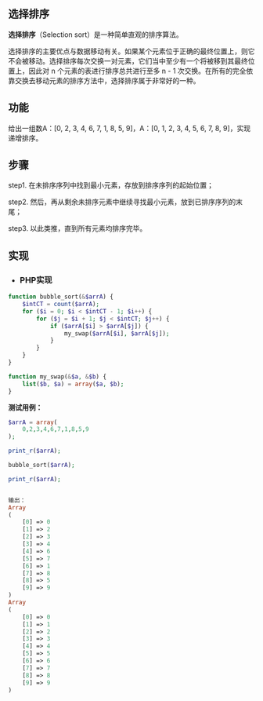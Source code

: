 ## 选择排序

**选择排序**（Selection sort）是一种简单直观的排序算法。

选择排序的主要优点与数据移动有关。如果某个元素位于正确的最终位置上，则它不会被移动。选择排序每次交换一对元素，它们当中至少有一个将被移到其最终位置上，因此对 n 个元素的表进行排序总共进行至多 n - 1 次交换。在所有的完全依靠交换去移动元素的排序方法中，选择排序属于非常好的一种。

## **功能**

给出一组数A：\[0, 2, 3, 4, 6, 7, 1, 8, 5, 9\]，A：\[0, 1, 2, 3, 4, 5, 6, 7, 8, 9\]，实现递增排序。

## 步骤

step1. 在未排序序列中找到最小元素，存放到排序序列的起始位置；

step2. 然后，再从剩余未排序元素中继续寻找最小元素，放到已排序序列的末尾；

step3. 以此类推，直到所有元素均排序完毕。

## 实现

* ### PHP**实现**

```php
function bubble_sort(&$arrA) {
    $intCT = count($arrA);
    for ($i = 0; $i < $intCT - 1; $i++) {
        for ($j = $i + 1; $j < $intCT; $j++) {
            if ($arrA[$i] > $arrA[$j]) {
                my_swap($arrA[$i], $arrA[$j]);
            }
        }
    }
}

function my_swap(&$a, &$b) {
    list($b, $a) = array($a, $b);
}
```

**测试用例：**

```php
$arrA = array(
    0,2,3,4,6,7,1,8,5,9
);

print_r($arrA);

bubble_sort($arrA);

print_r($arrA);


输出：
Array
(
    [0] => 0
    [1] => 2
    [2] => 3
    [3] => 4
    [4] => 6
    [5] => 7
    [6] => 1
    [7] => 8
    [8] => 5
    [9] => 9
)
Array
(
    [0] => 0
    [1] => 1
    [2] => 2
    [3] => 3
    [4] => 4
    [5] => 5
    [6] => 6
    [7] => 7
    [8] => 8
    [9] => 9
)
```



